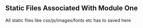 ## Static Files Associated With Module One ##
All static files like css/js/images/fonts etc has to saved here
